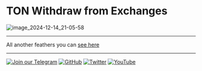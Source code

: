 # TON Withdraw from Exchanges

![image_2024-12-14_21-05-58](https://github.com/user-attachments/assets/abdf2b1e-511a-4569-a4dc-cff728faa448)

---
All another feathers you can [see here](https://t.me/hcmarket_bot?start=referral_823763116-project_1)

---


[![Join our Telegram](https://img.shields.io/badge/Telegram-2CA5E0?style=for-the-badge&logo=telegram&logoColor=white)](https://t.me/hidden_coding)
[![GitHub](https://img.shields.io/badge/GitHub-181717?style=for-the-badge&logo=github&logoColor=white)](https://github.com/aero25x)
[![Twitter](https://img.shields.io/badge/Twitter-1DA1F2?style=for-the-badge&logo=x&logoColor=white)](https://x.com/aero25x)
[![YouTube](https://img.shields.io/badge/YouTube-FF0000?style=for-the-badge&logo=youtube&logoColor=white)](https://www.youtube.com/@flaming_chameleon)

